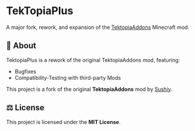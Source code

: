 # TekTopiaPlus

A major fork, rework, and expansion of the [TektopiaAddons](https://github.com/Sushiy/TektopiaAddons) Minecraft mod.

## 📖 About
TektopiaPlus is a rework of the original TektopiaAddons mod, featuring:  
- Bugfixes
- Compatibility-Testing with third-party Mods

This project is a fork of the original **TektopiaAddons** mod by [Sushiy](https://github.com/Sushiy).

## ⚖️ License
This project is licensed under the **MIT License**.
